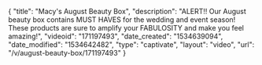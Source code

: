 {
    "title": "Macy's August Beauty Box",
    "description": "ALERT!! Our August beauty box contains MUST HAVES for the wedding and event season! These products are sure to amplify your FABULOSITY and make you feel amazing!",
    "videoid": "171197493",
    "date_created": "1534639094",
    "date_modified": "1534642482",
    "type": "captivate",
    "layout": "video",
    "url": "\/v\/august-beauty-box\/171197493"
}